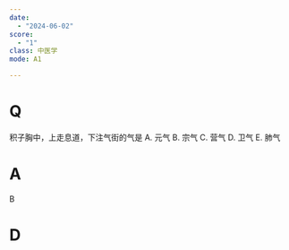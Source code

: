 ```yaml
---
date:
  - "2024-06-02"
score:
  - "1"
class: 中医学
mode: A1

---
```



# Q
积子胸中，上走息道，下注气街的气是
A. 元气 B. 宗气 C. 营气 D. 卫气 E. 肺气

# A

B


# D
